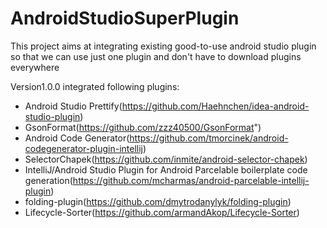 # AndroidStudioSuperPlugin


This project aims at integrating existing good-to-use android studio plugin so that we can use just one plugin and don't have to download plugins everywhere


Version1.0.0 integrated following plugins:
* Android Studio Prettify(https://github.com/Haehnchen/idea-android-studio-plugin)
* GsonFormat(https://github.com/zzz40500/GsonFormat")
* Android Code Generator(https://github.com/tmorcinek/android-codegenerator-plugin-intellij)
* SelectorChapek(https://github.com/inmite/android-selector-chapek)
* IntelliJ/Android Studio Plugin for Android Parcelable boilerplate code generation(https://github.com/mcharmas/android-parcelable-intellij-plugin)
* folding-plugin(https://github.com/dmytrodanylyk/folding-plugin)
* Lifecycle-Sorter(https://github.com/armandAkop/Lifecycle-Sorter)
